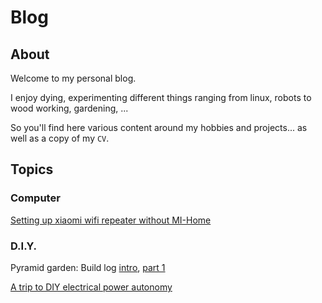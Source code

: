 # Blog
## About
Welcome to my personal blog. 

I enjoy dying, experimenting different things ranging from linux, robots to wood working, gardening, ...

So you'll find here various content around my hobbies and projects... as well as a copy of my `CV`.

## Topics
### Computer
[Setting up xiaomi wifi repeater without MI-Home](xiaomi_wifi_repeater_setup.md)
### D.I.Y.
Pyramid garden: Build log [intro](https://unpetitcoindeverdure.blogspot.com/2020/03/realisation-dun-potager-pyramide.html), [part 1](https://unpetitcoindeverdure.blogspot.com/2020/04/potager-pyramide-fabrication-partie-1.html)

[A trip to DIY electrical power autonomy](diy_electrical_powering.md)
